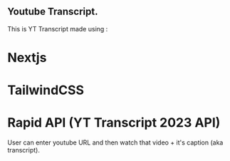 ## Youtube Transcript.

This is YT Transcript made using : 
# Nextjs
# TailwindCSS
# Rapid API (YT Transcript 2023 API)

User can enter youtube URL and then watch that video + it's caption (aka transcript).

